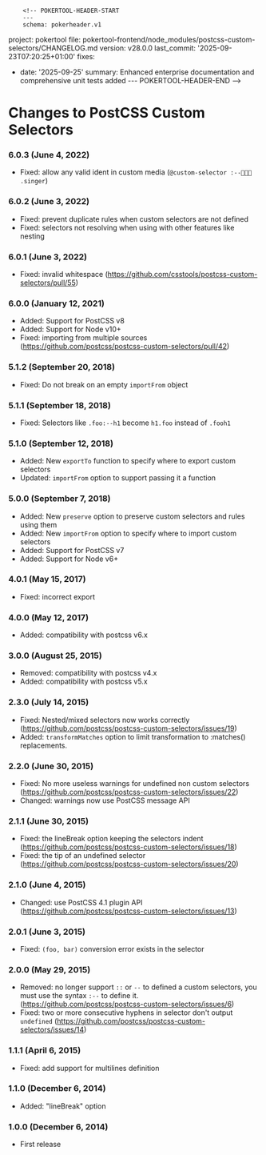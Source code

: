         <!-- POKERTOOL-HEADER-START
        ---
        schema: pokerheader.v1
project: pokertool
file: pokertool-frontend/node_modules/postcss-custom-selectors/CHANGELOG.md
version: v28.0.0
last_commit: '2025-09-23T07:20:25+01:00'
fixes:
- date: '2025-09-25'
  summary: Enhanced enterprise documentation and comprehensive unit tests added
        ---
        POKERTOOL-HEADER-END -->
# Changes to PostCSS Custom Selectors

### 6.0.3 (June 4, 2022)

- Fixed: allow any valid ident in custom media (`@custom-selector :--🧑🏾‍🎤 .singer`)

### 6.0.2 (June 3, 2022)

- Fixed: prevent duplicate rules when custom selectors are not defined
- Fixed: selectors not resolving when using with other features like nesting

### 6.0.1 (June 3, 2022)

- Fixed: invalid whitespace (https://github.com/csstools/postcss-custom-selectors/pull/55)

### 6.0.0 (January 12, 2021)

- Added: Support for PostCSS v8
- Added: Support for Node v10+
- Fixed: importing from multiple sources (https://github.com/postcss/postcss-custom-selectors/pull/42)

### 5.1.2 (September 20, 2018)

- Fixed: Do not break on an empty `importFrom` object

### 5.1.1 (September 18, 2018)

- Fixed: Selectors like `.foo:--h1` become `h1.foo` instead of `.fooh1`

### 5.1.0 (September 12, 2018)

- Added: New `exportTo` function to specify where to export custom selectors
- Updated: `importFrom` option to support passing it a function

### 5.0.0 (September 7, 2018)

- Added: New `preserve` option to preserve custom selectors and rules using them
- Added: New `importFrom` option to specify where to import custom selectors
- Added: Support for PostCSS v7
- Added: Support for Node v6+

### 4.0.1 (May 15, 2017)

- Fixed: incorrect export

### 4.0.0 (May 12, 2017)

- Added: compatibility with postcss v6.x

### 3.0.0 (August 25, 2015)

- Removed: compatibility with postcss v4.x
- Added: compatibility with postcss v5.x

### 2.3.0 (July 14, 2015)

* Fixed: Nested/mixed selectors now works correctly
(https://github.com/postcss/postcss-custom-selectors/issues/19)
* Added: `transformMatches` option to limit transformation to :matches()
replacements.

### 2.2.0 (June 30, 2015)

* Fixed: No more useless warnings for undefined non custom selectors
(https://github.com/postcss/postcss-custom-selectors/issues/22)
* Changed: warnings now use PostCSS message API

### 2.1.1 (June 30, 2015)

* Fixed: the lineBreak option keeping the selectors indent
(https://github.com/postcss/postcss-custom-selectors/issues/18)
* Fixed: the tip of an undefined selector
(https://github.com/postcss/postcss-custom-selectors/issues/20)

### 2.1.0 (June 4, 2015)

* Changed: use PostCSS 4.1 plugin API
(https://github.com/postcss/postcss-custom-selectors/issues/13)

### 2.0.1 (June 3, 2015)

* Fixed: `(foo, bar)` conversion error exists in the selector

### 2.0.0 (May 29, 2015)

* Removed: no longer support `::` or `--` to defined a custom selectors,
you must use the syntax `:--` to define it.
(https://github.com/postcss/postcss-custom-selectors/issues/6)
* Fixed: two or more consecutive hyphens in selector don't output `undefined`
(https://github.com/postcss/postcss-custom-selectors/issues/14)


### 1.1.1 (April 6, 2015)

* Fixed: add support for multilines definition

### 1.1.0 (December 6, 2014)

* Added: "lineBreak" option

### 1.0.0 (December 6, 2014)

* First release
